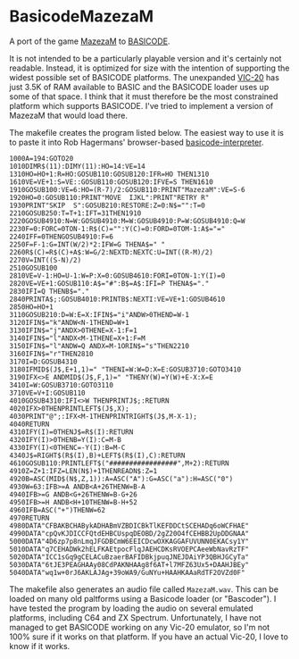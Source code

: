 # BasicodeMazezaM

A port of the game [MazezaM](https://sites.google.com/site/malcolmsprojects/mazezam-home-page) to [BASICODE](https://en.wikipedia.org/wiki/BASICODE).

It is not intended to be a particularly playable version and it's certainly not readable.
Instead, it is optimized for size with the intention of supporting the widest possible set of BASICODE platforms.
The unexpanded [VIC-20](https://en.wikipedia.org/wiki/Commodore_VIC-20) has just 3.5K of RAM available to BASIC and the BASICODE loader uses up some of that space. I think that it must therefore be the most constrained platform which supports BASICODE. I've tried to implement a version of MazezaM that would load there.

The makefile creates the program listed below. The easiest way to use it is to paste it into Rob Hagermans' browser-based [basicode-interpreter](https://robhagemans.github.io/basicode/#listing).

```
1000A=194:GOTO20
1010DIMR$(11):DIMY(11):HO=14:VE=14
1310HO=HO+1:R=HO:GOSUB110:GOSUB120:IFR=HO THEN1310
1610VE=VE+1:S=VE::GOSUB110:GOSUB120:IFVE=S THEN1610
1910GOSUB100:VE=6:HO=(R-7)/2:GOSUB110:PRINT"MazezaM":VE=S-6
1920HO=0:GOSUB110:PRINT"MOVE  IJKL":PRINT"RETRY R"
1930PRINT"SKIP  S":GOSUB210:RESTORE:Z=0:N$="":T=0
2210GOSUB250:T=T+1:IFT=31THEN1910
2220GOSUB4910:N=W:GOSUB4910:M=W:GOSUB4910:P=W:GOSUB4910:Q=W
2230F=0:FORC=0TON-1:R$(C)="":Y(C)=0:FORD=0TOM-1:A$="="
2240IFF=0THENGOSUB4910:F=6
2250F=F-1:G=INT(W/2)*2:IFW=G THENA$=" "
2260R$(C)=R$(C)+A$:W=G/2:NEXTD:NEXTC:U=INT((R-M)/2)
2270V=INT((S-N)/2)
2510GOSUB100
2810VE=V-1:HO=U-1:W=P:X=0:GOSUB4610:FORI=0TON-1:Y(I)=0
2820VE=VE+1:GOSUB110:A$="#":B$=A$:IFI=P THENA$="."
2830IFI=Q THENB$="."
2840PRINTA$;:GOSUB4010:PRINTB$:NEXTI:VE=VE+1:GOSUB4610
2850HO=HO+1
3110GOSUB210:D=W:E=X:IFIN$="i"ANDW>0THEND=W-1
3120IFIN$="k"ANDW<N-1THEND=W+1
3130IFIN$="j"ANDX>0THENE=X-1:F=1
3140IFIN$="l"ANDX<M-1THENE=X+1:F=M
3150IFIN$="l"ANDW=Q ANDX=M-1ORIN$="s"THEN2210
3160IFIN$="r"THEN2810
3170I=D:GOSUB4310
3180IFMID$(J$,E+1,1)=" "THENI=W:W=D:X=E:GOSUB3710:GOTO3410
3190IFX<>E ANDMID$(J$,F,1)=" "THENY(W)=Y(W)+E-X:X=E
3410I=W:GOSUB3710:GOTO3110
3710VE=V+I:GOSUB110
4010GOSUB4310:IFI<>W THENPRINTJ$;:RETURN
4020IFX>0THENPRINTLEFT$(J$,X);
4030PRINT"@";:IFX<M-1THENPRINTRIGHT$(J$,M-X-1);
4040RETURN
4310IFY(I)=0THENJ$=R$(I):RETURN
4320IFY(I)>0THENB=Y(I):C=M-B
4330IFY(I)<0THENC=-Y(I):B=M-C
4340J$=RIGHT$(R$(I),B)+LEFT$(R$(I),C):RETURN
4610GOSUB110:PRINTLEFT$("#################",M+2):RETURN
4910Z=Z+1:IFZ=LEN(N$)+1THENREADN$:Z=1
4920B=ASC(MID$(N$,Z,1)):A=ASC("A"):G=ASC("a"):H=ASC("0")
4930W=63:IFB>=A ANDB<A+26THENW=B-A
4940IFB>=G ANDB<G+26THENW=B-G+26
4950IFB>=H ANDB<H+10THENW=B-H+52
4960IFB=ASC("+")THENW=62
4970RETURN
4980DATA"CFBAKBCHABykADHABmVZBDICBkTlKEFDDCtSCEHADq6oWCFHAE"
4990DATA"cpQvKJDICCFQtdEHBCUspqDEOBD/2gZ20O4fCEHBB2UpDDGNAA"
5000DATA"4D6zp7p8nLmqJFGDBCmW6EEICDcwOXKAGGAFUVUNN0EKACsy1Y"
5010DATA"q7CEHADWk2hELFKAEtpocFlqJAEHCDKsRVOEPCAeeWbNavRzTF"
5020DATA"ICC1sGq9gCELACuBzaerBAFIDBkjpuqJNEJDAiYP3QBHJGCyTa"
5030DATA"6tJE3PEAGHAAy08CdPAKNHAAg8f6AT+l7MFZ63Ux5+DAAHJBEy"
5040DATA"wq1w+0rJ6AKLAJAg+39oWA9/GuNYu+HAAHKAAaRdTF2OVZd0F"
```

The makefile also generates an audio file called `MazezaM.wav`. This can be loaded on many old paltforms using a Basicode loader (or "Bascoder"). I have tested the program by loading the audio on several emulated platforms, including C64 and ZX Spectrum. Unfortunately, I have not managed to get BASICODE working on any Vic-20 emulator, so I'm not 100% sure if it works on that platform. If you have an actual Vic-20, I love to know if it works. 
